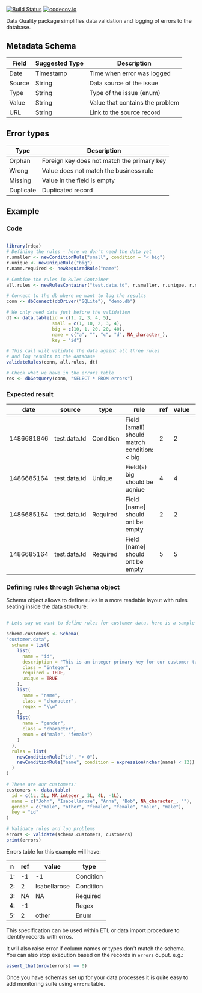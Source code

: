 [![Build Status](https://travis-ci.org/byapparov/rdqa.svg?branch=master)](https://travis-ci.org/byapparov/rdqa)
[![codecov.io](https://codecov.io/github/byapparov/rdqa/coverage.svg?branch=master)](https://codecov.io/github/byapparov/rdqa?branch=master)

Data Quality package simplifies data validation and logging of errors to the database.

## Metadata Schema

Field | Suggested Type | Description
------------ | ------------- | -------------
Date | Timestamp | Time when error was logged
Source | String | Data source of the issue
Type | String | Type of the issue (enum)
Value | String | Value that contains the problem
URL | String | Link to the source record


## Error types

Type | Description
------ | ----------
Orphan | Foreign key does not match the primary key
Wrong | Value does not match the business rule
Missing | Value in the field is empty
Duplicate | Duplicated record


## Example

### Code

```R

library(rdqa)
# Defining the rules - here we don't need the data yet
r.smaller <- newConditionRule("small", condition = "< big")
r.unique <- newUniqueRule("big")
r.name.required <- newRequiredRule("name")

# Combine the rules in Rules Container
all.rules <- newRulesContainer("test.data.td", r.smaller, r.unique, r.name.required)

# Connect to the db where we want to log the results
conn <- dbConnect(dbDriver("SQLite"), "demo.db")

# We only need data just before the validation
dt <- data.table(id = c(1, 2, 3, 4, 5),
                 small = c(1, 10, 2, 3, 4),
                 big = c(10, 1, 20, 20, 40),
                 name = c("a", "", "c", "d", NA_character_),
                 key = "id")

# This call will validate the data againt all three rules
# and log results to the database
validateRules(conn, all.rules, dt)

# Check what we have in the errors table
res <- dbGetQuery(conn, "SELECT * FROM errors")


```

### Expected result

 date    |  source  | type |  rule | ref | value | url
-------- | -------- |----- | -------------------------- | --- | ----- | --------------------------
 1486681846 | test.data.td | Condition | Field [small] should matrch condition: < big |2|2|NA
 1486685164 | test.data.td | Unique | Field(s) big should be uqniue   | 4   |  4  | NA
 1486685164 | test.data.td | Required | Field [name] should ont be empty  | 2  |   2  | NA
 1486685164 | test.data.td | Required | Field [name] should ont be empty  | 5  |   5  | NA


### Defining rules through Schema object

Schema object allows to define rules in a more readable layout with rules seating inside the data structure:

```R

# Lets say we want to define rules for customer data, here is a sample schema:

schema.customers <- Schema(
"customer.data",
  schema = list(
    list(
      name = "id",
      description = "This is an integer primary key for our customer table",
      class = "integer", 
      required = TRUE,
      unique = TRUE
    ),
    list(
      name = "name",
      class = "character",
      regex = "\\w"
    ),
    list(
      name = "gender",
      class = "character",
      enum = c("male", "female")
    )
  ),
  rules = list(
    newConditionRule("id", "> 0"),
    newConditionRule("name", condition = expression(nchar(name) < 12))
  )
) 

# These are our customers:
customers <- data.table(
  id = c(1L, 2L, NA_integer_, 3L, 4L, -1L),
  name = c("John", "Isabellarose", "Anna", "Bob", NA_character_, ""),
  gender = c("male", "other", "female", "female", "male", "male"),
  key = "id"
)

# Validate rules and log problems
errors <- validate(schema.customers, customers)
print(errors)

```
Errors table for this example will have:

 n | ref | value | type
-- | --- | ----- |-----
1: | -1 |   -1  |Condition
2: |  2 | Isabellarose | Condition
3: | NA |    NA | Required
4: | -1 |       | Regex
5: |  2 | other | Enum

This specification can be used within ETL or data import procedure to identify records with erros. 

It will also raise error if column names or types don't match the schema. You can also stop execution based on the records in `errors` ouput. e.g.:

```R
assert_that(nrow(errors) == 0)
```

Once you have schemas set up for your data processes it is quite easy to add monitoring suite using `errors` table.
